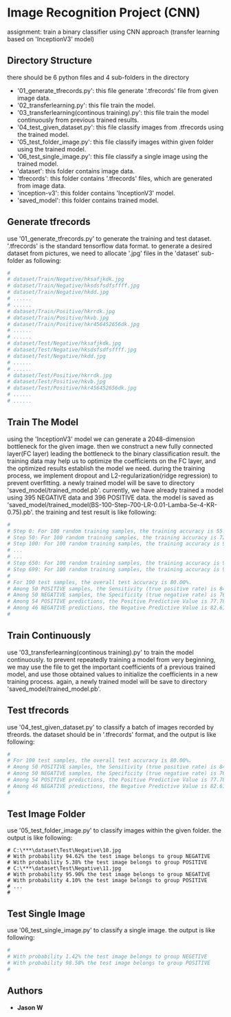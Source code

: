 # Image Recognition Project (CNN)
assignment: train a binary classifier using CNN approach (transfer learning based on 'InceptionV3' model)

## Directory Structure
there should be 6 python files and 4 sub-folders in the directory
* '01_generate_tfrecords.py': this file generate '.tfrecords' file from given image data.
* '02_transferlearning.py': this file train the model.
* '03_transferlearning(continous training).py': this file train the model continuously from previous trained results.
* '04_test_given_dataset.py': this file classify images from .tfrecords using the trained model.
* '05_test_folder_image.py':  this file classify images within given folder using the trained model.
* '06_test_single_image.py':  this file classify a single image using the trained model.
* 'dataset': this folder contains image data.
* 'tfrecords': this folder contains '.tfrecords' files, which are generated from image data.
* 'inception-v3': this folder contains 'InceptionV3' model.
* 'saved_model': this folder contains trained model.

## Generate tfrecords
use '01_generate_tfrecords.py' to generate the training and test dataset.
'.tfrecords' is the standard tensorflow data format. to generate a desired dataset from pictures, we need to allocate '.jpg' files in the 'dataset' sub-folder as following:
```bash
#
# dataset/Train/Negative/hksafjkdk.jpg
# dataset/Train/Negative/hksdsfsdfsffff.jpg
# dataset/Train/Negative/hkdd.jpg
# ......
# ......
# dataset/Train/Positive/hkrrdk.jpg
# dataset/Train/Positive/hkvb.jpg
# dataset/Train/Positive/hkr456452656dk.jpg
# ......
# ......
# dataset/Test/Negative/hksafjkdk.jpg
# dataset/Test/Negative/hksdsfsdfsffff.jpg
# dataset/Test/Negative/hkdd.jpg
# ......
# ......
# dataset/Test/Positive/hkrrdk.jpg
# dataset/Test/Positive/hkvb.jpg
# dataset/Test/Positive/hkr456452656dk.jpg
# ......
# ......

```

## Train The Model
using the 'InceptionV3' model we can generate a 2048-dimension bottleneck for the given image. then we construct a new fully connected layer(FC layer) leading the bottleneck to the binary classification result.
the training data may help us to optimize the coefficients on the FC layer, and the optimized results establish the model we need. during the training process, we implement dropout and L2-regularization(ridge regression) to prevent overfitting.
a newly trained model will be save to directory 'saved_model/trained_model.pb'. currently, we have already trained a model using 395 NEGATIVE data and 396 POSITIVE data. the model is saved as 'saved_model/trained_model(BS-100-Step-700-LR-0.01-Lamba-5e-4-KR-0.75).pb'.
the training and test result is like following:
```bash
#
# Step 0: For 100 random training samples, the training accuracy is 55.00%
# Step 50: For 100 random training samples, the training accuracy is 72.00%
# Step 100: For 100 random training samples, the training accuracy is 96.00%
# ...
# ...
# Step 650: For 100 random training samples, the training accuracy is 99.00%
# Step 699: For 100 random training samples, the training accuracy is 98.00%
#
# For 100 test samples, the overall test accuracy is 80.00%.
# Among 50 POSITIVE samples, the Sensitivity (true positive rate) is 84.00%.
# Among 50 NEGATIVE samples, the Specificity (true negative rate) is 76.00%.
# Among 54 POSITIVE predictions, the Positive Predictive Value is 77.78%.
# Among 46 NEGATIVE predictions, the Negative Predictive Value is 82.61%.
#
```

## Train Continuously
use '03_transferlearning(continous training).py' to train the model continuously.
to prevent repeatedly training a model from very beginning, we may use the file to get the important coefficients of a previous trained model, and use those obtained values to initialize the coefficients in a new training process.
again, a newly trained model will be save to directory 'saved_model/trained_model.pb'.


## Test tfrecords
use '04_test_given_dataset.py' to classify a batch of images recorded by tfreords.
the dataset should be in '.tfrecords' format, and the output is like following:
```bash
#
# For 100 test samples, the overall test accuracy is 80.00%.
# Among 50 POSITIVE samples, the Sensitivity (true positive rate) is 84.00%.
# Among 50 NEGATIVE samples, the Specificity (true negative rate) is 76.00%.
# Among 54 POSITIVE predictions, the Positive Predictive Value is 77.78%.
# Among 46 NEGATIVE predictions, the Negative Predictive Value is 82.61%.
#
```

## Test Image Folder
use '05_test_folder_image.py' to classify images within the given folder.
the output is like following:
```
# C:\***\dataset\Test\Negative\10.jpg
# With probability 94.62% the test image belongs to group NEGATIVE
# With probability 5.38% the test image belongs to group POSITIVE
# C:\***\dataset\Test\Negative\11.jpg
# With probability 95.90% the test image belongs to group NEGATIVE
# With probability 4.10% the test image belongs to group POSITIVE
# ...
#
```

## Test Single Image
use '06_test_single_image.py' to classify a single image.
the output is like following:
```bash
#
# With probability 1.42% the test image belongs to group NEGETIVE
# With probability 98.58% the test image belongs to group POSITIVE
#
```

## Authors

* **Jason W**



